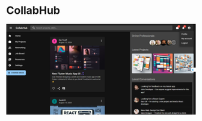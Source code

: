 # CollabHub
![CollabHub UI](https://github.com/eyayousfi/CollabHub/blob/19d595873a1d7681fbc7b512f6234b72bc08ced6/collabhub.PNG)





